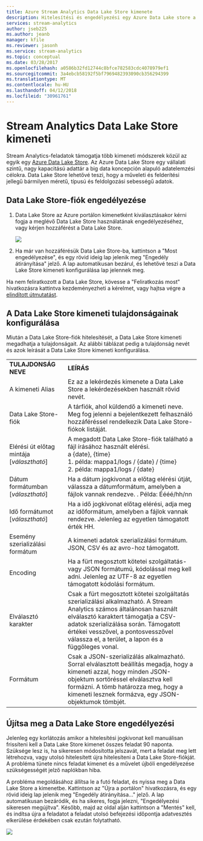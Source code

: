 ```yaml
---
title: Azure Stream Analytics Data Lake Store kimenete
description: Hitelesítési és engedélyezési egy Azure Data Lake store a Stream Analytics-feladatok konfigurálása
services: stream-analytics
author: jseb225
ms.author: jeanb
manager: kfile
ms.reviewer: jasonh
ms.service: stream-analytics
ms.topic: conceptual
ms.date: 03/28/2017
ms.openlocfilehash: a0586b32fd12744c8bfce782583cdc4078979ef1
ms.sourcegitcommit: 3a4ebcb58192f5bf7969482393090cb356294399
ms.translationtype: MT
ms.contentlocale: hu-HU
ms.lasthandoff: 04/12/2018
ms.locfileid: "30961761"
---
```

# <a name="stream-analytics-data-lake-store-output"></a>Stream Analytics Data Lake Store kimeneti
Stream Analytics-feladatok támogatja több kimeneti módszerek közül az egyik egy [Azure Data Lake Store](https://azure.microsoft.com/services/data-lake-store/). Az Azure Data Lake Store egy vállalati szintű, nagy kapacitású adattár a big data koncepción alapuló adatelemzési célokra. Data Lake Store lehetővé teszi, hogy a műveleti és felderítési jellegű bármilyen méretű, típusú és feldolgozási sebességű adatok.

## <a name="authorize-a-data-lake-store-account"></a>Data Lake Store-fiók engedélyezése
1. Data Lake Store az Azure portálon kimenetként kiválasztásakor kérni fogja a meglévő Data Lake Store használatának engedélyezéséhez, vagy kérjen hozzáférést a Data Lake Store.
   
   ![](media/stream-analytics-data-lake-output/stream-analytics-data-lake-output-authorization.png)  
   
2. Ha már van hozzáférésük Data Lake Store-ba, kattintson a "Most engedélyezése", és egy rövid ideig lap jelenik meg "Engedély átirányítása" jelző. A lap automatikusan bezárul, és lehetővé teszi a Data Lake Store kimeneti konfigurálása lap jelennek meg.

Ha nem feliratkozott a Data Lake Store, kövesse a "Feliratkozás most" hivatkozásra kattintva kezdeményezheti a kérelmet, vagy hajtsa végre a [elindított útmutatást](../data-lake-store/data-lake-store-get-started-portal.md).

## <a name="configure-the-data-lake-store-output-properties"></a>A Data Lake Store kimeneti tulajdonságainak konfigurálása
Miután a Data Lake Store-fiók hitelesítését, a Data Lake Store kimeneti megadhatja a tulajdonságait. Az alábbi táblázat pedig a tulajdonság nevét és azok leírását a Data Lake Store kimeneti konfigurálása.

<table>
<tbody>
<tr>
<td><B>TULAJDONSÁG NEVE</B></td>
<td><B>LEÍRÁS</B></td>
</tr>
<tr>
<td>A kimeneti Alias</td>
<td>Ez az a lekérdezés kimenete a Data Lake Store a lekérdezésekben használt rövid nevét.</td>
</tr>
<tr>
<td>Data Lake Store-fiók</td>
<td>A tárfiók, ahol küldendő a kimeneti neve. Meg fog jelenni a bejelentkezett felhasználó hozzáféréssel rendelkezik Data Lake Store-fiókok listáját.</td>
</tr>
<tr>
<td>Elérési út előtag mintája [<I>választható</I>]</td>
<td>A megadott Data Lake Store-fiók található a fájl írásához használt elérési. <BR>a {date}, {time}<BR>1. példa: mappa1/logs / {date} / {time}<BR>2. példa: mappa1/logs / {date}</td>
</tr>
<tr>
<td>Dátum formátumban [<I>választható</I>]</td>
<td>Ha a dátum jogkivonat a előtag elérési útját, válassza a dátumformátum, amelyben a fájlok vannak rendezve. . Példa: Éééé/hh/nn</td>
</tr>
<tr>
<td>Idő formátumot [<I>választható</I>]</td>
<td>Ha a idő jogkivonat előtag elérési, adja meg az időformátum, amelyben a fájlok vannak rendezve. Jelenleg az egyetlen támogatott érték HH.</td>
</tr>
<tr>
<td>Esemény szerializálási formátum</td>
<td>A kimeneti adatok szerializálási formátum. JSON, CSV és az avro-hoz támogatott.</td>
</tr>
<tr>
<td>Encoding</td>
<td>Ha a fürt megosztott kötetei szolgáltatás- vagy JSON formátumú, kódolással meg kell adni. Jelenleg az UTF-8 az egyetlen támogatott kódolási formátum.</td>
</tr>
<tr>
<td>Elválasztó karakter</td>
<td>Csak a fürt megosztott kötetei szolgáltatás szerializálási alkalmazható. A Stream Analytics számos általánosan használt elválasztó karaktert támogatja a CSV-adatok szerializálása során. Támogatott értékei vesszővel, a pontosvesszővel válassza el, a terület, a lapon és a függőleges vonal.</td>
</tr>
<tr>
<td>Formátum</td>
<td>Csak a JSON-szerializálás alkalmazható. Sorral elválasztott beállítás megadja, hogy a kimeneti azzal, hogy minden JSON-objektum sortöréssel elválasztva kell formázni. A tömb határozza meg, hogy a kimeneti lesznek formázva, egy JSON-objektumok tömbjét.</td>
</tr>
</tbody>
</table>

## <a name="renew-data-lake-store-authorization"></a>Újítsa meg a Data Lake Store engedélyezési
Jelenleg egy korlátozás amikor a hitelesítési jogkivonat kell manuálisan frissíteni kell a Data Lake Store kimenet összes feladat 90 naponta. Szüksége lesz is, ha sikeresen módosította jelszavát, mert a feladat meg lett létrehozva, vagy utolsó hitelesített újra hitelesíteni a Data Lake Store-fiókját. A probléma tünete nincs feladat kimenet és a művelet újbóli engedélyezése szükségességét jelző naplókban hiba.

A probléma megoldásához állítsa le a futó feladat, és nyissa meg a Data Lake Store a kimenetbe. Kattintson az "Újra a portálon" hivatkozásra, és egy rövid ideig lap jelenik meg "Engedély átirányítása..." jelző. A lap automatikusan bezáródik, és ha sikeres, fogja jelezni, "Engedélyezési sikeresen megújítva". Később, majd az oldal alján kattintson a "Mentés" kell, és indítsa újra a feladatot a feladat utolsó befejezési időpontja adatvesztés elkerülése érdekében csak ezután folytatható.

![](media/stream-analytics-data-lake-output/stream-analytics-data-lake-output-renew-authorization.png)

